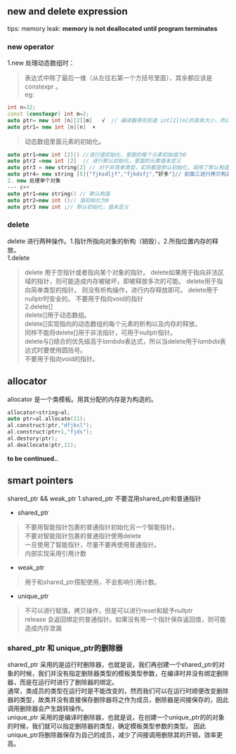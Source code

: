 ## new and delete expression
tips: memory leak: **memory is not deallocated until program terminates**
### new operator  
1.new 处理动态数组时：  
>表达式中除了最后一维（从左往右第一个方括号里面），其余都应该是constexpr 。  
eg:
``` c++ 
int n=32;
const (constexpr) int m=2;
auto ptr= new int [n][2][m]   √  // 编译器得先知道 int[2][m]的具体大小，所以m应该在编译期间可知。
auto ptr1= new int [n][n]  ×
```
>动态数组里面元素的初始化。 
``` c++
auto ptr1=new int [2]() //进行值初始化，里面的每个元素初始值为0
auto ptr2 =new int [2]  // 进行默认初始化，里面的元素值未定义
auto ptr3 = new string[2] // 对于非简单类型，实际都是默认初始化，调用了默认构造函数
auto ptr4= new string [5]{"fjksdljf","fjkdsfj",“好多"}// 前面三进行拷贝构造，后面的值初始化。  
2. new 处理单个对象
··· c++
auto ptr1=new string() // 默认构造 
auto ptr2=new int ()// 值初始化为0
auto ptr3 new int ;// 默认初始化，值未定义  
```
### delete
delete 进行两种操作。1.指针所指向对象的析构（销毁），2.所指位置内存的释放。  
1.delete  
>delete 用于空指针或者指向某个对象的指针。
>delete如果用于指向非法区域的指针，则可能造成内存被破坏，即被释放多次的可能。
>delete用于指向简单类型的指针。 则没有析构操作，进行内存释放即可。
>delete用于nullptr时安全的。
>不要用于指向void的指针  
2.delete[]  
>delete[]用于动态数组。  
>delete[]实现指向的动态数组的每个元素的析构以及内存的释放。  
>同样不能将delete[]用于非法指针，可用于nullptr指针。  
>delete与[]结合的优先级高于*lambda*表达式，所以当delete用于*lambda*表达式时要使用圆括号。  
>不要用于指向void的指针。

## allocator
allocator 是一个类模板。用其分配的内存是为构造的。
``` c++
allocator<string>al;
auto ptr=al.allocate(11);
al.construct(ptr,"dfjksl");
al.construct(ptr+1,"fjds");
al.destory(ptr);
al.deallocate(ptr,11);
```
**to be continued..**  
## smart pointers  
shared_ptr && weak_ptr
1.shared_ptr
不要混用shared_ptr和普通指针  
- shared_ptr
>不要用智能指针包裹的普通指针初始化另一个智能指针。  
>不要对智能指针包裹的普通指针使用delete  
>一旦使用了智能指针，尽量不要再使用普通指针。  
>内部实现采用引用计数  
- weak_ptr  
>用于和shared_ptr搭配使用，不会影响引用计数。  
- unique_ptr  
>不可以进行赋值，拷贝操作，但是可以进行reset和赋予nullptr  
>release 会返回绑定的普通指针。如果没有用一个指针保存返回值，则可能造成内存泄漏  

### shared_ptr 和 unique_ptr的删除器
shared_ptr 采用的是运行时删除器，也就是说，我们再创建一个shared_ptr的对象的时候，我们并没有指定删除器类型的模板类型参数，在编译时并没有绑定删除器，而是在运行时进行了删除器的绑定。  
通常，类成员的类型在运行时是不能改变的，然而我们可以在运行时顺便改变删除器的类型，故类并没有直接保存删除器将之作为成员，删除器是间接保存的，因此调用删除器会产生跳转操作。  
unique_ptr 采用的是编译时删除器，也就是说，在创建一个unique_ptr的的对象的时候，我们就可以指定删除器的类型，确定模板类型参数的类型。 因此unique_ptr将删除器保存为自己的成员，减少了间接调用删除其的开销，效率更高。






